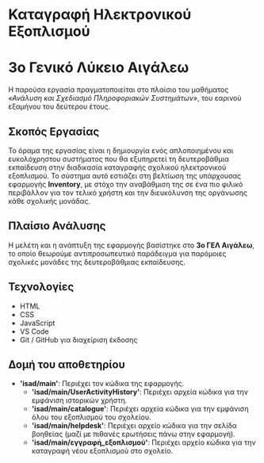 # Καταγραφή Ηλεκτρονικού Εξοπλισμού
# 3ο Γενικό Λύκειο Αιγάλεω
Η παρούσα εργασία πραγματοποιείται στο πλαίσιο του μαθήματος *«Ανάλυση και Σχεδιασμό Πληροφοριακών Συστημάτων»*, του εαρινού εξαμήνου του δεύτερου έτους.

## Σκοπός Εργασίας
Το όραμα της εργασίας είναι η δημιουργία ενός απλοποιημένου και ευκολόχρηστου συστήματος που θα εξυπηρετεί τη δευτεροβάθμια εκπαίδευση στην διαδικασία καταγραφής σχολικού ηλεκτρονικού εξοπλισμού. Το σύστημα αυτό εστιάζει στη βελτίωση της υπάρχουσας εφαρμογής **Inventory**, με στόχο την αναβάθμιση της σε ένα πιο φιλικό περιβάλλον για τον τελικό χρήστη και την διευκόλυνση της οργάνωσης κάθε σχολικής μονάδας.

## Πλαίσιο Ανάλυσης
Η μελέτη και η ανάπτυξη της εφαρμογής βασίστηκε στο **3ο ΓΕΛ Αιγάλεω**, το οποίο θεωρούμε αντιπροσωπευτικό παράδειγμα για παρόμοιες σχολικές μονάδες της δευτεροβάθμιας εκπαίδευσης.

## Τεχνολογίες
- HTML
- CSS
- JavaScript
- VS Code
- Git / GitHub για διαχείριση έκδοσης

## Δομή του αποθετηρίου
- **'isad/main'**: Περιέχει τον κώδικα της εφαρμογής.
  - **'isad/main/UserActivityHistory'**: Περιέχει αρχεία κώδικα για την εμφάνιση ιστορικών χρήστη.
  - **'isad/main/catalogue'**: Περιέχει αρχεία κώδικα για την εμφάνιση όλου του εξοπλισμού του σχολείου.
  - **'isad/main/helpdesk'**: Περιέχει αρχείο κώδικα για την σελίδα βοηθείας (μαζί με πιθανές ερωτήσεις πάνω στην εφαρμογή).
  - **'isad/main/εγγραφή_εξοπλισμού'**: Περιέχει αρχείο κώδικα για την καταγραφή νέου εξοπλισμού στο σχολείο.
